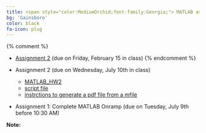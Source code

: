 ```yaml
---
title: <span style="color:MediumOrchid;font-family:Georgia;"> MATLAB assignments
bg: 'Gainsboro'
color: black
fa-icon: plug
---
```


{% comment %}
 - [Assignment 2]( myfiles/MAT362_MATLAB_Assignment2.pdf) (due on Friday, February 15 in class) 
{% endcomment %}


- Assignment 2 (due on Wednesday, July 10th in class)
    - [MATLAB_HW2]( myfiles/MAT362_MATLAB_HW1.pdf)
    - [script file]( myfiles/matlab_HW1_firstname_lastname.m)
    - [instrctions to generate a pdf file from a mfile]( myfiles/inst.pdf)
    
 - Assignment 1: Complete MATLAB Onramp (due on Tuesday, July 9th before 10:30 AM)

      
**Note:** 
